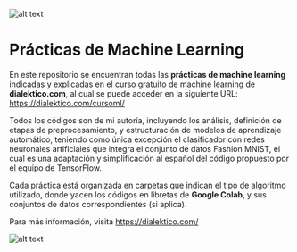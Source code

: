 ![alt text](https://dialektico.com/wp-content/uploads/2022/11/MiniLogoW2.jpg)

# Prácticas de Machine Learning
En este repositorio se encuentran todas las **prácticas de machine learning** indicadas y explicadas en el curso gratuito de machine learning de **dialektico.com**, al cual se puede acceder en la siguiente URL:
https://dialektico.com/cursoml/

Todos los códigos son de mi autoría, incluyendo los análisis, definición de etapas de preprocesamiento, y estructuración de modelos de aprendizaje automático, teniendo como única excepción el clasificador con redes neuronales artificiales que integra el conjunto de datos Fashion MNIST, el cual es una  adaptación y simplificación al español del código propuesto por el equipo de TensorFlow.

Cada práctica está organizada en carpetas que indican el tipo de algoritmo utilizado, donde yacen los códigos en libretas de **Google Colab**, y sus conjuntos de datos correspondientes (si aplica).

Para más información, visita https://dialektico.com/

![alt text](https://dialektico.com/wp-content/uploads/2022/06/Avatar-Dany.png)
